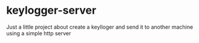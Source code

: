 # keylogger-server
Just a little project about create a keylloger and send it to another machine using a simple http server
